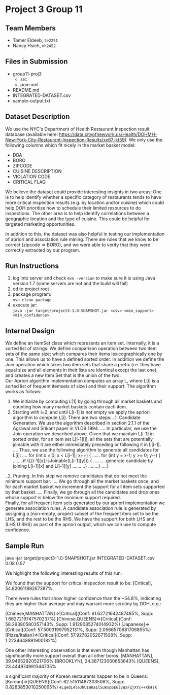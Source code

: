 # Project 3 Group 11

## Team Members
- Tamer Eldeeb, `te2251`
- Nancy Hsieh, `nh2452`


## Files in Submission
- group11-proj3
	- src
	- pom.xml
- README.md
- INTEGRATED-DATASET.csv
- sample-output.txt

## Dataset Description
We use the NYC's Department of Health Restaurant Inspection result database (available here: https://data.cityofnewyork.us/Health/DOHMH-New-York-City-Restaurant-Inspection-Results/xx67-kt59).
We only use the following columns which fit nicely in the market basket model:

- DBA
- BORO
- ZIPCODE
- CUISINE DESCRIPTION
- VIOLATION CODE
- CRITICAL FLAG

We believe the dataset could provide interesting insights in two areas:
One is to help identify whether a specific category of restaurants tends to have more critical inspection results (e.g. by location and/or cuisine) which could help DOH prioritize how to schedule their limited resources to do inspections.
The other area is to help identify correlations between a geographic location and the type of cuisine. This could be helpful for targeted marketing opportunities.

In addition to this, the dataset was also helpful in testing our implementation of apriori and association rule mining. There are rules that we know to be correct (zipcode => BORO), and we were able to verify that they were correctly extracted by our program.

## Run Instructions

1. log into server and check `mvn -version` to make sure it is using Java version 1.7 (some servers are not and the build will fail)
2. cd to project root
3. package program: <br/>`mvn clean package`
4. execute jar: <br/>`java -jar target/project3-1.0-SNAPSHOT.jar <csv> <min_support> <min_confidence>`



## Internal Design
We define an ItemSet class which represents an item set. Internally, it is a sorted list of strings. We define comparison operation between two item sets of the same size; which compares their items lexicographically one by one. This allows us to have a defined sorted order.
In addition we define the Join operation which takes two item sets that share a prefix (i.e. they have equal size and all elements in their lists are identical except the last one), and creates a new Item Set that is the union of the two.
<br />
Our Apriori algorithm implementation computes an array L, where L[i] is a sorted list of frequent itemsets of size i and their support. The algorithm works as follows:
<br />
1. We initialize by computing L[1] by going through all market baskets and counting how many market baskets contain each item.
2. Starting with i=2, and until L[i-1] is not empty we apply the apriori algorithm to compute L[i]. There are two steps:
..1. Candidate Generation. We use the algorithm described in section 2.1.1 of the Agrawal and Srikant paper in VLDB 1994.
.... In particular, we use the Join operation we described above. Given that we maintain L[i-1] in sorted order, for an item set L[i-1][j], all the sets that are potentially joinable with it are either immediately preceding or following it in L[i-1].
.... Thus, we use the following algorithm to generate all candidates for L[i]:
.... for (int x = 0; x < L[i-1]; x++) {
...... for (int y = x-1; y >= 0; y--) {
........if (L[i-1][x].isJoinable(L[i-1][y])) {
..........generate candidate by joining L[i-1][x] and L[i-1][y]
..........}
........}
....}

 ..2. Pruning. In this step we remove candidates that do not meet the minimum support bar.
 .... We go through all the market baskets once, and for each market basket we increment the support for all item sets supported by that basket.
 .... Finally, we go through all the candidates and drop ones whose support is below the minimum support required.
<br />
Finally, for all frequent item sets generated by our apriori implementation we generate association rules.
A candidate association rule is generated by assigning a (non-empty, proper) subset of the frequent item set to be the LHS, and the rest to be the RHS. We have the support for both LHS and (LHS U RHS) as part of the apriori output, which we can use to compute confidence.

## Sample Run
java -jar target/project3-1.0-SNAPSHOT.jar INTEGRATED-DATASET.csv 0.08 0.57

We highlight the following interesting results of this run:

We found that the support for critical inspection result to be: [Critical], 54.82061189267387%

There were rules that show higher confidence than the ~54.8%, indicating they are higher than average and may warrant more scrutiny by DOH, e.g.:

[Chinese,MANHATTAN]=>[Critical](Conf: 61.62721642487485%, Supp: 1.6627219747570237%)
[Chinese,QUEENS]=>[Critical](Conf: 58.29380580357143%, Supp: 1.9129085274014932%)
[Japanese]=>[Critical](Conf: 57.50031997952131%, Supp: 2.0566570681706855%)
[Pizza/Italian]=>[Critical](Conf: 57.92782052671508%, Supp: 1.2234648891900182%)


One other interesting observation is that even though Manhattan has significantlly more support overall than all other boros:
[MANHATTAN], 39.94652920521706%
[BROOKLYN], 24.387123060653643%
[QUEENS], 23.444974981344735%

a significant majority of Korean restaurants happen to be in Queens:
[Korean]=>[QUEENS](Conf: 62.51511487303506%, Supp: 0.8283853010250095%)
`4LqedL4leJhU1WKa1lSuKxpbEGlvWxFZjXYc++Xk4sk`
